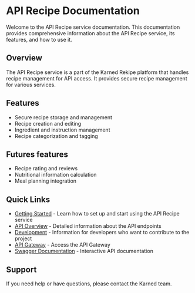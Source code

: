# API Recipe Documentation

Welcome to the API Recipe service documentation. This documentation provides comprehensive information about the API Recipe service, its features, and how to use it.

## Overview

The API Recipe service is a part of the Karned Rekipe platform that handles recipe management for API access. It provides secure recipe management for various services.

## Features

- Secure recipe storage and management
- Recipe creation and editing
- Ingredient and instruction management
- Recipe categorization and tagging

## Futures features
- Recipe rating and reviews
- Nutritional information calculation
- Meal planning integration

## Quick Links

- [Getting Started](getting-started.md) - Learn how to set up and start using the API Recipe service
- [API Overview](api/overview.md) - Detailed information about the API endpoints
- [Development](development/setup.md) - Information for developers who want to contribute to the project
- [API Gateway](https://api.karned.bzh) - Access the API Gateway
- [Swagger Documentation](https://api.karned.bzh/recipe/docs) - Interactive API documentation

## Support

If you need help or have questions, please contact the Karned team.
